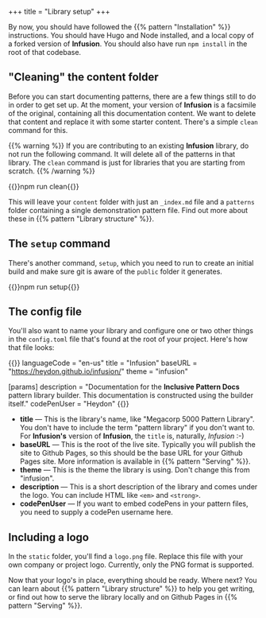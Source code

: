 +++
title = "Library setup"
+++

By now, you should have followed the {{% pattern "Installation" %}} instructions. You should have Hugo and Node installed, and a local copy of a forked version of **Infusion**. You should also have run `npm install` in the root of that codebase.

## "Cleaning" the content folder

Before you can start documenting patterns, there are a few things still to do in order to get set up. At the moment, your version of **Infusion** is a facsimile of the original, containing all this documentation content. We want to delete that content and replace it with some starter content. There's a simple `clean` command for this.

{{% warning %}}
If you are contributing to an existing **Infusion** library, do not run the following command. It will delete all of the patterns in that library. The `clean` command is just for libraries that you are starting from scratch.
{{% /warning %}}

{{<cmd>}}npm run clean{{</cmd>}}

This will leave your `content` folder with just an `_index.md` file and a `patterns` folder containing a single demonstration pattern file. Find out more about these in {{% pattern "Library structure" %}}.

## The `setup` command

There's another command, `setup`, which you need to run to create an initial build and make sure git is aware of the `public` folder it generates.

{{<cmd>}}npm run setup{{</cmd>}}

## The config file

You'll also want to name your library and configure one or two other things in the `config.toml` file that's found at the root of your project. Here's how that file looks:

{{<codeBlock lang="html" numbered="true">}}
languageCode = "en-us"
title = "Infusion"
baseURL = "https://heydon.github.io/infusion/"
theme = "infusion"

[params]
  description = "Documentation for the <strong>Inclusive Pattern Docs</strong> pattern library builder. This documentation is constructed using the builder itself."
  codePenUser = "Heydon"
{{</codeBlock>}}

* **title** — This is the library's name, like "Megacorp 5000 Pattern Library". You don't have to include the term "pattern library" if you don't want to. For **Infusion's** version of **Infusion**, the `title` is, naturally, _Infusion_ :-)
* **baseURL** — This is the root of the live site. Typically you will publish the site to Github Pages, so this should be the base URL for your Github Pages site. More information is available in {{% pattern "Serving" %}}.
* **theme** — This is the theme the library is using. Don't change this from "infusion".
* **description** — This is a short description of the library and comes under the logo. You can include HTML like `<em>` and `<strong>`.
* **codePenUser** — If you want to embed codePens in your pattern files, you need to supply a codePen username here.

## Including a logo

In the `static` folder, you'll find a `logo.png` file. Replace this file with your own company or project logo. Currently, only the PNG format is supported.

Now that your logo's in place, everything should be ready. Where next? You can learn about {{% pattern "Library structure" %}} to help you get writing, or find out how to serve the library locally and on Github Pages in {{% pattern "Serving" %}}.
